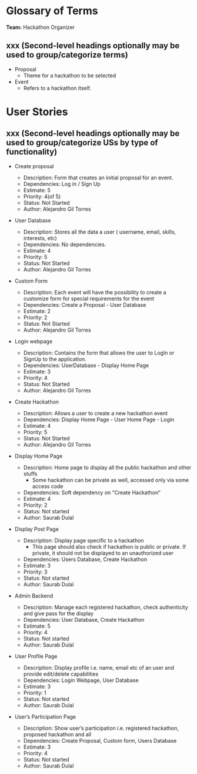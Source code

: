# Glossary of Terms

**Team:** Hackathon Organizer

## xxx (Second-level headings optionally may be used to group/categorize terms)

- Proposal
  - Theme for a hackathon to be selected
- Event
  - Refers to a hackathon itself.
# User Stories

## xxx (Second-level headings optionally may be used to group/categorize USs by type of functionality)

- Create proposal
  - Description: Form that creates an initial proposal for an event.
  - Dependencies: Log in / Sign Up
  - Estimate: 5
  - Priority: 4(of 5)
  - Status: Not Started
  - Author: Alejandro Gil Torres

- User Database
  - Description: Stores all the data a user ( username, email, skills, interests, etc)
  - Dependencies: No dependencies.
  - Estimate: 4
  - Priority: 5
  - Status: Not Started
  - Author: Alejandro Gil Torres

- Custom Form
  - Description: Each event will have the possibility to create a customize form for special requirements for the event
  - Dependencies: Create a Proposal - User Database
  - Estimate: 2
  - Priority: 2
  - Status: Not Started
  - Author: Alejandro Gil Torres

- Login webpage
  - Description: Contains the form that allows the user to LogIn or SignUp to the application.
  - Dependencies: UserDatabase - Display Home Page
  - Estimate: 3
  - Priority: 4
  - Status: Not Started
  - Author: Alejandro Gil Torres

- Create Hackathon
  - Description: Allows a user to create a new hackathon event
  - Dependencies: Display Home Page - User Home Page - Login
  - Estimate: 4
  - Priority: 5
  - Status: Not Started
  - Author: Alejandro Gil Torres
  
- Display Home Page 
  - Description: Home page to display all the public hackathon and other stuffs
    - Some hackathon can be private as well, accessed only via some access code	
  - Dependencies: Soft dependency on “Create Hackathon”
  - Estimate: 4 
  - Priority: 2
  - Status: Not started
  - Author: Saurab Dulal

- Display Post Page
  - Description: Display page specific to a hackathon
    - This page should also check if hackathon is public or private. If private, it should not be displayed to an unauthorized user
  - Dependencies: Users Database, Create Hackathon 
  - Estimate: 3
  - Priority: 3
  - Status: Not started
  - Author: Saurab Dulal

- Admin Backend
  - Description: Manage each registered hackathon, check authenticity and give pass for the display
  - Dependencies: User Database, Create Hackathon
  - Estimate: 5 
  - Priority: 4
  - Status: Not started
  - Author: Saurab Dulal 

- User Profile Page 
  - Description: Display profile i.e. name, email etc of an user and provide edit/delete capabilities
  - Dependencies: Login Webpage, User Database
  - Estimate: 3 
  - Priority: 1 
  - Status: Not started
  - Author: Saurab Dulal 

- User’s Participation Page
  - Description: Show user’s participation i.e. registered hackathon, proposed hackathon and all 
  - Dependencies: Create Proposal, Custom form, Users Database
  - Estimate: 3 
  - Priority: 4
  - Status: Not started
  - Author: Saurab Dulal 

  
  
  
  

